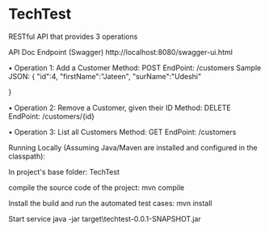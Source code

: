 # TechTest

RESTful API that provides 3 operations

API Doc Endpoint (Swagger)
http://localhost:8080/swagger-ui.html

• Operation 1: Add a Customer
  Method: POST
  EndPoint: /customers
  Sample JSON:
  {
    "id":4,
    "firstName":"Jateen",
    "surName":"Udeshi"

  }


• Operation 2: Remove a Customer, given their ID
  Method: DELETE
  EndPoint: /customers/{id}

• Operation 3: List all Customers
  Method: GET
  EndPoint: /customers


Running Locally (Assuming Java/Maven are installed and configured in the classpath):

In project's base folder: TechTest

compile the source code of the project:
mvn compile

Install the build and run the automated test cases:
mvn install

Start service
java -jar target\techtest-0.0.1-SNAPSHOT.jar
